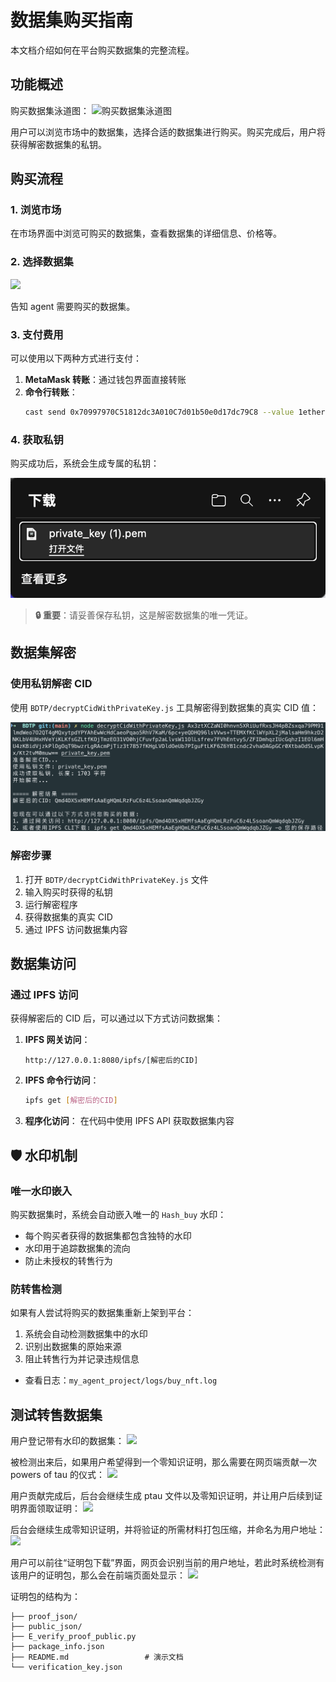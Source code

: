 # 数据集购买指南

本文档介绍如何在平台购买数据集的完整流程。

## 功能概述

购买数据集泳道图：
![购买数据集泳道图](imgs/购买数据集.bmp)

用户可以浏览市场中的数据集，选择合适的数据集进行购买。购买完成后，用户将获得解密数据集的私钥。

## 购买流程

### 1. 浏览市场

在市场界面中浏览可购买的数据集，查看数据集的详细信息、价格等。

### 2. 选择数据集

![](imgs/10-function3-buy-1.bmp)

告知 agent 需要购买的数据集。

### 3. 支付费用

可以使用以下两种方式进行支付：

1. **MetaMask 转账**：通过钱包界面直接转账
2. **命令行转账**：
   ```bash
   cast send 0x70997970C51812dc3A010C7d01b50e0d17dc79C8 --value 1ether --private-key 0x7c852118294e51e653712a81e05800f419141751be58f605c371e15141b007a6 --rpc-url http://127.0.0.1:8545
   ```

### 4. 获取私钥

购买成功后，系统会生成专属的私钥：

![](imgs/9-private_key.bmp)

> **🔒 重要**：请妥善保存私钥，这是解密数据集的唯一凭证。

## 数据集解密

### 使用私钥解密 CID

使用 `BDTP/decryptCidWithPrivateKey.js` 工具解密得到数据集的真实 CID 值：

![](imgs/11-function3-buy-decryptCid.bmp)

### 解密步骤

1. 打开 `BDTP/decryptCidWithPrivateKey.js` 文件
2. 输入购买时获得的私钥
3. 运行解密程序
4. 获得数据集的真实 CID
5. 通过 IPFS 访问数据集内容

## 数据集访问

### 通过 IPFS 访问

获得解密后的 CID 后，可以通过以下方式访问数据集：

1. **IPFS 网关访问**：

   ```
   http://127.0.0.1:8080/ipfs/[解密后的CID]
   ```

2. **IPFS 命令行访问**：

   ```bash
   ipfs get [解密后的CID]
   ```

3. **程序化访问**：
   在代码中使用 IPFS API 获取数据集内容

## 🛡️ 水印机制

### 唯一水印嵌入

购买数据集时，系统会自动嵌入唯一的 `Hash_buy` 水印：

- 每个购买者获得的数据集都包含独特的水印
- 水印用于追踪数据集的流向
- 防止未授权的转售行为

### 防转售检测

如果有人尝试将购买的数据集重新上架到平台：

1. 系统会自动检测数据集中的水印
2. 识别出数据集的原始来源
3. 阻止转售行为并记录违规信息

- 查看日志：`my_agent_project/logs/buy_nft.log`

## 测试转售数据集

用户登记带有水印的数据集：
![](imgs/function1-2-resale-watermark-dataset.bmp)

被检测出来后，如果用户希望得到一个零知识证明，那么需要在网页端贡献一次 powers of tau 的仪式：
![](imgs/function1-2-resale-watermark-dataset-powersoftau.bmp)

用户贡献完成后，后台会继续生成 ptau 文件以及零知识证明，并让用户后续到证明界面领取证明：
![](imgs/function1-2-resale-watermark-dataset-ptau-4-7.bmp)

后台会继续生成零知识证明，并将验证的所需材料打包压缩，并命名为用户地址：
![](imgs/function1-2-generate-zero-knowledge-terminal.bmp)

用户可以前往“证明包下载”界面，网页会识别当前的用户地址，若此时系统检测有该用户的证明包，那么会在前端页面处显示：
![](imgs/function1-2-proof-download.bmp)

证明包的结构为：

```
├── proof_json/
├── public_json/
├── E_verify_proof_public.py
├── package_info.json
├── README.md                 # 演示文档
└── verification_key.json
```
